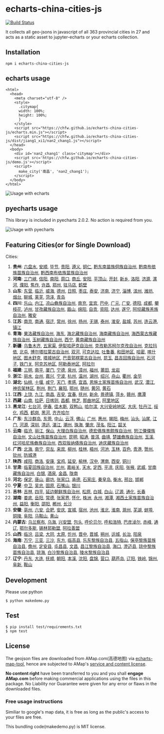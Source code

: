 # echarts-china-cities-js

[![Build Status](https://travis-ci.org/chfw/echarts-china-cities-js.svg?branch=master)](https://travis-ci.org/chfw/echarts-china-cities-js)

It collects all geo-jsons in javascript of all 363 provincial cities
in 27 and acts as a static asset to jupyter-echarts or your
echarts collection.

## Installation

```
npm i echarts-china-cities-js
```

## echarts usage

```
<html>
  <head>
    <meta charset="utf-8" />
	<style>
	  .citymap{
	  width: 100%;
	  height: 100%;
	  }
	</style>
  	<script src="https://chfw.github.io/echarts-china-cities-js/echarts.min.js"></script>
	<script src="https://chfw.github.io/echarts-china-cities-js/dist/jiang1_xi1/nan2_chang1.js"></script>
  </head>
  <body>
	<div id='nan2_chang1' class='citymap'></div>
	<script src='https://chfw.github.io/echarts-china-cities-js/demo.js'></script>
	<script>
	  make_city('南昌', 'nan2_chang1');
	</script>
  </body>
</html>
```

![Usage with echarts](https://chfw.github.io/echarts-china-cities-js/nanchang.png)

## pyecharts usage

This library is included in pyecharts 2.0.2. No action is required from you.

![Usage with pyecharts](https://user-images.githubusercontent.com/4280312/29755070-9bc9ae70-8b89-11e7-9bf2-bec09cb5f1a1.png)

## Featuring Cities(or for Single Download)

Cities:
1. **贵州**:
[六盘水](https://chfw.github.io/echarts-china-cities-js/dist/gui4_zhou1/liu4_pan2_shui3.js), [安顺](https://chfw.github.io/echarts-china-cities-js/dist/gui4_zhou1/an1_shun4.js), [毕节](https://chfw.github.io/echarts-china-cities-js/dist/gui4_zhou1/bi4_jie2.js), [贵阳](https://chfw.github.io/echarts-china-cities-js/dist/gui4_zhou1/gui4_yang2.js), [遵义](https://chfw.github.io/echarts-china-cities-js/dist/gui4_zhou1/zun1_yi4.js), [铜仁](https://chfw.github.io/echarts-china-cities-js/dist/gui4_zhou1/tong2_ren2.js), [黔东南苗族侗族自治州](https://chfw.github.io/echarts-china-cities-js/dist/gui4_zhou1/qian2_dong1_nan2_miao2_zu2_tong1_zu2_zi4_zhi4_zhou1.js), [黔南布依族苗族自治州](https://chfw.github.io/echarts-china-cities-js/dist/gui4_zhou1/qian2_nan2_bu4_yi1_zu2_miao2_zu2_zi4_zhi4_zhou1.js), [黔西南布依族苗族自治州](https://chfw.github.io/echarts-china-cities-js/dist/gui4_zhou1/qian2_xi1_nan2_bu4_yi1_zu2_miao2_zu2_zi4_zhi4_zhou1.js)
2. **河南**:
[三门峡](https://chfw.github.io/echarts-china-cities-js/dist/he2_nan2/san1_men2_xia2.js), [信阳](https://chfw.github.io/echarts-china-cities-js/dist/he2_nan2/xin4_yang2.js), [南阳](https://chfw.github.io/echarts-china-cities-js/dist/he2_nan2/nan2_yang2.js), [周口](https://chfw.github.io/echarts-china-cities-js/dist/he2_nan2/zhou1_kou3.js), [商丘](https://chfw.github.io/echarts-china-cities-js/dist/he2_nan2/shang1_qiu1.js), [安阳](https://chfw.github.io/echarts-china-cities-js/dist/he2_nan2/an1_yang2.js), [平顶山](https://chfw.github.io/echarts-china-cities-js/dist/he2_nan2/ping2_ding3_shan1.js), [开封](https://chfw.github.io/echarts-china-cities-js/dist/he2_nan2/kai1_feng1.js), [新乡](https://chfw.github.io/echarts-china-cities-js/dist/he2_nan2/xin1_xiang1.js), [洛阳](https://chfw.github.io/echarts-china-cities-js/dist/he2_nan2/luo4_yang2.js), [济源](https://chfw.github.io/echarts-china-cities-js/dist/he2_nan2/ji4_yuan2.js), [漯河](https://chfw.github.io/echarts-china-cities-js/dist/he2_nan2/ta4_he2.js), [濮阳](https://chfw.github.io/echarts-china-cities-js/dist/he2_nan2/pu2_yang2.js), [焦作](https://chfw.github.io/echarts-china-cities-js/dist/he2_nan2/jiao1_zuo4.js), [许昌](https://chfw.github.io/echarts-china-cities-js/dist/he2_nan2/xu3_chang1.js), [郑州](https://chfw.github.io/echarts-china-cities-js/dist/he2_nan2/zheng4_zhou1.js), [驻马店](https://chfw.github.io/echarts-china-cities-js/dist/he2_nan2/zhu4_ma3_dian4.js), [鹤壁](https://chfw.github.io/echarts-china-cities-js/dist/he2_nan2/he4_bi4.js)
3. **山东**:
[东营](https://chfw.github.io/echarts-china-cities-js/dist/shan1_dong1/dong1_ying2.js), [临沂](https://chfw.github.io/echarts-china-cities-js/dist/shan1_dong1/lin2_yi2.js), [威海](https://chfw.github.io/echarts-china-cities-js/dist/shan1_dong1/wei1_hai3.js), [德州](https://chfw.github.io/echarts-china-cities-js/dist/shan1_dong1/de2_zhou1.js), [日照](https://chfw.github.io/echarts-china-cities-js/dist/shan1_dong1/ri4_zhao4.js), [枣庄](https://chfw.github.io/echarts-china-cities-js/dist/shan1_dong1/zao3_zhuang1.js), [泰安](https://chfw.github.io/echarts-china-cities-js/dist/shan1_dong1/tai4_an1.js), [济南](https://chfw.github.io/echarts-china-cities-js/dist/shan1_dong1/ji4_nan2.js), [济宁](https://chfw.github.io/echarts-china-cities-js/dist/shan1_dong1/ji4_ning2.js), [淄博](https://chfw.github.io/echarts-china-cities-js/dist/shan1_dong1/zi1_bo2.js), [滨州](https://chfw.github.io/echarts-china-cities-js/dist/shan1_dong1/bin1_zhou1.js), [潍坊](https://chfw.github.io/echarts-china-cities-js/dist/shan1_dong1/wei2_fang1.js), [烟台](https://chfw.github.io/echarts-china-cities-js/dist/shan1_dong1/yan1_tai2.js), [聊城](https://chfw.github.io/echarts-china-cities-js/dist/shan1_dong1/liao2_cheng2.js), [莱芜](https://chfw.github.io/echarts-china-cities-js/dist/shan1_dong1/lai2_wu2.js), [菏泽](https://chfw.github.io/echarts-china-cities-js/dist/shan1_dong1/he2_ze2.js), [青岛](https://chfw.github.io/echarts-china-cities-js/dist/shan1_dong1/qing1_dao3.js)
4. **四川**:
[乐山](https://chfw.github.io/echarts-china-cities-js/dist/si4_chuan1/le4_shan1.js), [内江](https://chfw.github.io/echarts-china-cities-js/dist/si4_chuan1/nei4_jiang1.js), [凉山彝族自治州](https://chfw.github.io/echarts-china-cities-js/dist/si4_chuan1/liang2_shan1_yi2_zu2_zi4_zhi4_zhou1.js), [南充](https://chfw.github.io/echarts-china-cities-js/dist/si4_chuan1/nan2_chong1.js), [宜宾](https://chfw.github.io/echarts-china-cities-js/dist/si4_chuan1/yi2_bin1.js), [巴中](https://chfw.github.io/echarts-china-cities-js/dist/si4_chuan1/ba1_zhong1.js), [广元](https://chfw.github.io/echarts-china-cities-js/dist/si4_chuan1/guang3_yuan2.js), [广安](https://chfw.github.io/echarts-china-cities-js/dist/si4_chuan1/guang3_an1.js), [德阳](https://chfw.github.io/echarts-china-cities-js/dist/si4_chuan1/de2_yang2.js), [成都](https://chfw.github.io/echarts-china-cities-js/dist/si4_chuan1/cheng2_du1.js), [攀枝花](https://chfw.github.io/echarts-china-cities-js/dist/si4_chuan1/pan1_zhi1_hua1.js), [泸州](https://chfw.github.io/echarts-china-cities-js/dist/si4_chuan1/lu2_zhou1.js), [甘孜藏族自治州](https://chfw.github.io/echarts-china-cities-js/dist/si4_chuan1/gan1_zi1_cang2_zu2_zi4_zhi4_zhou1.js), [眉山](https://chfw.github.io/echarts-china-cities-js/dist/si4_chuan1/mei2_shan1.js), [绵阳](https://chfw.github.io/echarts-china-cities-js/dist/si4_chuan1/mian2_yang2.js), [自贡](https://chfw.github.io/echarts-china-cities-js/dist/si4_chuan1/zi4_gong4.js), [资阳](https://chfw.github.io/echarts-china-cities-js/dist/si4_chuan1/zi1_yang2.js), [达州](https://chfw.github.io/echarts-china-cities-js/dist/si4_chuan1/da2_zhou1.js), [遂宁](https://chfw.github.io/echarts-china-cities-js/dist/si4_chuan1/sui4_ning2.js), [阿坝藏族羌族自治州](https://chfw.github.io/echarts-china-cities-js/dist/si4_chuan1/a1_ba4_cang2_zu2_qiang1_zu2_zi4_zhi4_zhou1.js), [雅安](https://chfw.github.io/echarts-china-cities-js/dist/si4_chuan1/ya3_an1.js)
5. **江苏**:
[南京](https://chfw.github.io/echarts-china-cities-js/dist/jiang1_su1/nan2_jing1.js), [南通](https://chfw.github.io/echarts-china-cities-js/dist/jiang1_su1/nan2_tong1.js), [宿迁](https://chfw.github.io/echarts-china-cities-js/dist/jiang1_su1/su4_qian1.js), [常州](https://chfw.github.io/echarts-china-cities-js/dist/jiang1_su1/chang2_zhou1.js), [徐州](https://chfw.github.io/echarts-china-cities-js/dist/jiang1_su1/xu2_zhou1.js), [扬州](https://chfw.github.io/echarts-china-cities-js/dist/jiang1_su1/yang2_zhou1.js), [无锡](https://chfw.github.io/echarts-china-cities-js/dist/jiang1_su1/wu2_xi2.js), [泰州](https://chfw.github.io/echarts-china-cities-js/dist/jiang1_su1/tai4_zhou1.js), [淮安](https://chfw.github.io/echarts-china-cities-js/dist/jiang1_su1/huai2_an1.js), [盐城](https://chfw.github.io/echarts-china-cities-js/dist/jiang1_su1/yan2_cheng2.js), [苏州](https://chfw.github.io/echarts-china-cities-js/dist/jiang1_su1/su1_zhou1.js), [连云港](https://chfw.github.io/echarts-china-cities-js/dist/jiang1_su1/lian2_yun2_gang3.js), [镇江](https://chfw.github.io/echarts-china-cities-js/dist/jiang1_su1/zhen4_jiang1.js)
6. **青海**:
[果洛藏族自治州](https://chfw.github.io/echarts-china-cities-js/dist/qing1_hai3/guo3_luo4_cang2_zu2_zi4_zhi4_zhou1.js), [海东](https://chfw.github.io/echarts-china-cities-js/dist/qing1_hai3/hai3_dong1.js), [海北藏族自治州](https://chfw.github.io/echarts-china-cities-js/dist/qing1_hai3/hai3_bei3_cang2_zu2_zi4_zhi4_zhou1.js), [海南藏族自治州](https://chfw.github.io/echarts-china-cities-js/dist/qing1_hai3/hai3_nan2_cang2_zu2_zi4_zhi4_zhou1.js), [海西蒙古族藏族自治州](https://chfw.github.io/echarts-china-cities-js/dist/qing1_hai3/hai3_xi1_meng2_gu3_zu2_cang2_zu2_zi4_zhi4_zhou1.js), [玉树藏族自治州](https://chfw.github.io/echarts-china-cities-js/dist/qing1_hai3/yu4_shu4_cang2_zu2_zi4_zhi4_zhou1.js), [西宁](https://chfw.github.io/echarts-china-cities-js/dist/qing1_hai3/xi1_ning2.js), [黄南藏族自治州](https://chfw.github.io/echarts-china-cities-js/dist/qing1_hai3/huang2_nan2_cang2_zu2_zi4_zhi4_zhou1.js)
7. **新疆**:
[乌鲁木齐](https://chfw.github.io/echarts-china-cities-js/dist/xin1_jiang1/wu1_lu3_mu4_qi2.js), [五家渠](https://chfw.github.io/echarts-china-cities-js/dist/xin1_jiang1/wu3_jia1_qu2.js), [伊犁哈萨克自治州](https://chfw.github.io/echarts-china-cities-js/dist/xin1_jiang1/yi1_li2_ha1_sa4_ke4_zi4_zhi4_zhou1.js), [克孜勒苏柯尔克孜自治州](https://chfw.github.io/echarts-china-cities-js/dist/xin1_jiang1/ke4_zi1_le4_su1_ke1_er3_ke4_zi1_zi4_zhi4_zhou1.js), [克拉玛依](https://chfw.github.io/echarts-china-cities-js/dist/xin1_jiang1/ke4_la1_ma3_yi1.js), [北屯](https://chfw.github.io/echarts-china-cities-js/dist/xin1_jiang1/bei3_tun2.js), [博尔塔拉蒙古自治州](https://chfw.github.io/echarts-china-cities-js/dist/xin1_jiang1/bo2_er3_ta3_la1_meng2_gu3_zi4_zhi4_zhou1.js), [双河](https://chfw.github.io/echarts-china-cities-js/dist/xin1_jiang1/shuang1_he2.js), [可克达拉](https://chfw.github.io/echarts-china-cities-js/dist/xin1_jiang1/ke3_ke4_da2_la1.js), [吐鲁番](https://chfw.github.io/echarts-china-cities-js/dist/xin1_jiang1/tu3_lu3_fan1.js), [和田地区](https://chfw.github.io/echarts-china-cities-js/dist/xin1_jiang1/he2_tian2_di4_qu1.js), [哈密](https://chfw.github.io/echarts-china-cities-js/dist/xin1_jiang1/ha1_mi4.js), [喀什地区](https://chfw.github.io/echarts-china-cities-js/dist/xin1_jiang1/ka1_shi2_di4_qu1.js), [图木舒克](https://chfw.github.io/echarts-china-cities-js/dist/xin1_jiang1/tu2_mu4_shu1_ke4.js), [塔城地区](https://chfw.github.io/echarts-china-cities-js/dist/xin1_jiang1/ta3_cheng2_di4_qu1.js), [巴音郭楞蒙古自治州](https://chfw.github.io/echarts-china-cities-js/dist/xin1_jiang1/ba1_yin1_guo1_leng2_meng2_gu3_zi4_zhi4_zhou1.js), [昆玉](https://chfw.github.io/echarts-china-cities-js/dist/xin1_jiang1/kun1_yu4.js), [昌吉回族自治州](https://chfw.github.io/echarts-china-cities-js/dist/xin1_jiang1/chang1_ji2_hui2_zu2_zi4_zhi4_zhou1.js), [石河子](https://chfw.github.io/echarts-china-cities-js/dist/xin1_jiang1/shi2_he2_zi3.js), [铁门关](https://chfw.github.io/echarts-china-cities-js/dist/xin1_jiang1/tie3_men2_guan1.js), [阿克苏地区](https://chfw.github.io/echarts-china-cities-js/dist/xin1_jiang1/a1_ke4_su1_di4_qu1.js), [阿勒泰地区](https://chfw.github.io/echarts-china-cities-js/dist/xin1_jiang1/a1_le4_tai4_di4_qu1.js), [阿拉尔](https://chfw.github.io/echarts-china-cities-js/dist/xin1_jiang1/a1_la1_er3.js)
8. **福建**:
[三明](https://chfw.github.io/echarts-china-cities-js/dist/fu2_jian4/san1_ming2.js), [南平](https://chfw.github.io/echarts-china-cities-js/dist/fu2_jian4/nan2_ping2.js), [厦门](https://chfw.github.io/echarts-china-cities-js/dist/fu2_jian4/sha4_men2.js), [宁德](https://chfw.github.io/echarts-china-cities-js/dist/fu2_jian4/ning2_de2.js), [泉州](https://chfw.github.io/echarts-china-cities-js/dist/fu2_jian4/quan2_zhou1.js), [漳州](https://chfw.github.io/echarts-china-cities-js/dist/fu2_jian4/zhang1_zhou1.js), [福州](https://chfw.github.io/echarts-china-cities-js/dist/fu2_jian4/fu2_zhou1.js), [莆田](https://chfw.github.io/echarts-china-cities-js/dist/fu2_jian4/fu3_tian2.js), [龙岩](https://chfw.github.io/echarts-china-cities-js/dist/fu2_jian4/long2_yan2.js)
9. **浙江**:
[丽水](https://chfw.github.io/echarts-china-cities-js/dist/zhe4_jiang1/li4_shui3.js), [台州](https://chfw.github.io/echarts-china-cities-js/dist/zhe4_jiang1/tai2_zhou1.js), [嘉兴](https://chfw.github.io/echarts-china-cities-js/dist/zhe4_jiang1/jia1_xing1.js), [宁波](https://chfw.github.io/echarts-china-cities-js/dist/zhe4_jiang1/ning2_bo1.js), [杭州](https://chfw.github.io/echarts-china-cities-js/dist/zhe4_jiang1/hang2_zhou1.js), [温州](https://chfw.github.io/echarts-china-cities-js/dist/zhe4_jiang1/wen1_zhou1.js), [湖州](https://chfw.github.io/echarts-china-cities-js/dist/zhe4_jiang1/hu2_zhou1.js), [绍兴](https://chfw.github.io/echarts-china-cities-js/dist/zhe4_jiang1/shao4_xing1.js), [舟山](https://chfw.github.io/echarts-china-cities-js/dist/zhe4_jiang1/zhou1_shan1.js), [衢州](https://chfw.github.io/echarts-china-cities-js/dist/zhe4_jiang1/qu2_zhou1.js), [金华](https://chfw.github.io/echarts-china-cities-js/dist/zhe4_jiang1/jin1_hua2.js)
10. **湖北**:
[仙桃](https://chfw.github.io/echarts-china-cities-js/dist/hu2_bei3/xian1_tao2.js), [十堰](https://chfw.github.io/echarts-china-cities-js/dist/hu2_bei3/shi2_yan4.js), [咸宁](https://chfw.github.io/echarts-china-cities-js/dist/hu2_bei3/xian2_ning2.js), [天门](https://chfw.github.io/echarts-china-cities-js/dist/hu2_bei3/tian1_men2.js), [孝感](https://chfw.github.io/echarts-china-cities-js/dist/hu2_bei3/xiao4_gan3.js), [宜昌](https://chfw.github.io/echarts-china-cities-js/dist/hu2_bei3/yi2_chang1.js), [恩施土家族苗族自治州](https://chfw.github.io/echarts-china-cities-js/dist/hu2_bei3/en1_shi1_tu3_jia1_zu2_miao2_zu2_zi4_zhi4_zhou1.js), [武汉](https://chfw.github.io/echarts-china-cities-js/dist/hu2_bei3/wu3_han4.js), [潜江](https://chfw.github.io/echarts-china-cities-js/dist/hu2_bei3/qian2_jiang1.js), [神农架林区](https://chfw.github.io/echarts-china-cities-js/dist/hu2_bei3/shen2_nong2_jia4_lin2_qu1.js), [荆州](https://chfw.github.io/echarts-china-cities-js/dist/hu2_bei3/jing1_zhou1.js), [荆门](https://chfw.github.io/echarts-china-cities-js/dist/hu2_bei3/jing1_men2.js), [襄阳](https://chfw.github.io/echarts-china-cities-js/dist/hu2_bei3/xiang1_yang2.js), [鄂州](https://chfw.github.io/echarts-china-cities-js/dist/hu2_bei3/e4_zhou1.js), [随州](https://chfw.github.io/echarts-china-cities-js/dist/hu2_bei3/sui2_zhou1.js), [黄冈](https://chfw.github.io/echarts-china-cities-js/dist/hu2_bei3/huang2_gang1.js), [黄石](https://chfw.github.io/echarts-china-cities-js/dist/hu2_bei3/huang2_shi2.js)
11. **江西**:
[上饶](https://chfw.github.io/echarts-china-cities-js/dist/jiang1_xi1/shang4_rao2.js), [九江](https://chfw.github.io/echarts-china-cities-js/dist/jiang1_xi1/jiu3_jiang1.js), [南昌](https://chfw.github.io/echarts-china-cities-js/dist/jiang1_xi1/nan2_chang1.js), [吉安](https://chfw.github.io/echarts-china-cities-js/dist/jiang1_xi1/ji2_an1.js), [宜春](https://chfw.github.io/echarts-china-cities-js/dist/jiang1_xi1/yi2_chun1.js), [抚州](https://chfw.github.io/echarts-china-cities-js/dist/jiang1_xi1/fu3_zhou1.js), [新余](https://chfw.github.io/echarts-china-cities-js/dist/jiang1_xi1/xin1_yu2.js), [景德镇](https://chfw.github.io/echarts-china-cities-js/dist/jiang1_xi1/jing3_de2_zhen4.js), [萍乡](https://chfw.github.io/echarts-china-cities-js/dist/jiang1_xi1/ping2_xiang1.js), [赣州](https://chfw.github.io/echarts-china-cities-js/dist/jiang1_xi1/gan4_zhou1.js), [鹰潭](https://chfw.github.io/echarts-china-cities-js/dist/jiang1_xi1/ying1_tan2.js)
12. **西藏**:
[山南](https://chfw.github.io/echarts-china-cities-js/dist/xi1_cang2/shan1_nan2.js), [拉萨](https://chfw.github.io/echarts-china-cities-js/dist/xi1_cang2/la1_sa4.js), [日喀则](https://chfw.github.io/echarts-china-cities-js/dist/xi1_cang2/ri4_ka1_ze2.js), [昌都](https://chfw.github.io/echarts-china-cities-js/dist/xi1_cang2/chang1_du1.js), [林芝](https://chfw.github.io/echarts-china-cities-js/dist/xi1_cang2/lin2_zhi1.js), [那曲地区](https://chfw.github.io/echarts-china-cities-js/dist/xi1_cang2/na4_qu1_di4_qu1.js), [阿里地区](https://chfw.github.io/echarts-china-cities-js/dist/xi1_cang2/a1_li3_di4_qu1.js)
13. **黑龙江**:
[七台河](https://chfw.github.io/echarts-china-cities-js/dist/hei1_long2_jiang1/qi1_tai2_he2.js), [伊春](https://chfw.github.io/echarts-china-cities-js/dist/hei1_long2_jiang1/yi1_chun1.js), [佳木斯](https://chfw.github.io/echarts-china-cities-js/dist/hei1_long2_jiang1/jia1_mu4_si1.js), [双鸭山](https://chfw.github.io/echarts-china-cities-js/dist/hei1_long2_jiang1/shuang1_ya1_shan1.js), [哈尔滨](https://chfw.github.io/echarts-china-cities-js/dist/hei1_long2_jiang1/ha1_er3_bin1.js), [大兴安岭地区](https://chfw.github.io/echarts-china-cities-js/dist/hei1_long2_jiang1/da4_xing1_an1_ling2_di4_qu1.js), [大庆](https://chfw.github.io/echarts-china-cities-js/dist/hei1_long2_jiang1/da4_qing4.js), [牡丹江](https://chfw.github.io/echarts-china-cities-js/dist/hei1_long2_jiang1/mu3_dan1_jiang1.js), [绥化](https://chfw.github.io/echarts-china-cities-js/dist/hei1_long2_jiang1/sui1_hua4.js), [鸡西](https://chfw.github.io/echarts-china-cities-js/dist/hei1_long2_jiang1/ji1_xi1.js), [鹤岗](https://chfw.github.io/echarts-china-cities-js/dist/hei1_long2_jiang1/he4_gang3.js), [黑河](https://chfw.github.io/echarts-china-cities-js/dist/hei1_long2_jiang1/hei1_he2.js), [齐齐哈尔](https://chfw.github.io/echarts-china-cities-js/dist/hei1_long2_jiang1/qi2_qi2_ha1_er3.js)
14. **广东**:
[东沙群岛](https://chfw.github.io/echarts-china-cities-js/dist/guang3_dong1/dong1_sha1_qun2_dao3.js), [东莞](https://chfw.github.io/echarts-china-cities-js/dist/guang3_dong1/dong1_guan1.js), [中山](https://chfw.github.io/echarts-china-cities-js/dist/guang3_dong1/zhong1_shan1.js), [云浮](https://chfw.github.io/echarts-china-cities-js/dist/guang3_dong1/yun2_fu2.js), [佛山](https://chfw.github.io/echarts-china-cities-js/dist/guang3_dong1/fo2_shan1.js), [广州](https://chfw.github.io/echarts-china-cities-js/dist/guang3_dong1/guang3_zhou1.js), [惠州](https://chfw.github.io/echarts-china-cities-js/dist/guang3_dong1/hui4_zhou1.js), [揭阳](https://chfw.github.io/echarts-china-cities-js/dist/guang3_dong1/jie1_yang2.js), [梅州](https://chfw.github.io/echarts-china-cities-js/dist/guang3_dong1/mei2_zhou1.js), [汕头](https://chfw.github.io/echarts-china-cities-js/dist/guang3_dong1/shan4_tou2.js), [汕尾](https://chfw.github.io/echarts-china-cities-js/dist/guang3_dong1/shan4_wei3.js), [江门](https://chfw.github.io/echarts-china-cities-js/dist/guang3_dong1/jiang1_men2.js), [河源](https://chfw.github.io/echarts-china-cities-js/dist/guang3_dong1/he2_yuan2.js), [深圳](https://chfw.github.io/echarts-china-cities-js/dist/guang3_dong1/shen1_zhen4.js), [清远](https://chfw.github.io/echarts-china-cities-js/dist/guang3_dong1/qing1_yuan3.js), [湛江](https://chfw.github.io/echarts-china-cities-js/dist/guang3_dong1/zhan4_jiang1.js), [潮州](https://chfw.github.io/echarts-china-cities-js/dist/guang3_dong1/chao2_zhou1.js), [珠海](https://chfw.github.io/echarts-china-cities-js/dist/guang3_dong1/zhu1_hai3.js), [肇庆](https://chfw.github.io/echarts-china-cities-js/dist/guang3_dong1/zhao4_qing4.js), [茂名](https://chfw.github.io/echarts-china-cities-js/dist/guang3_dong1/mao4_ming2.js), [阳江](https://chfw.github.io/echarts-china-cities-js/dist/guang3_dong1/yang2_jiang1.js), [韶关](https://chfw.github.io/echarts-china-cities-js/dist/guang3_dong1/shao2_guan1.js)
15. **云南**:
[临沧](https://chfw.github.io/echarts-china-cities-js/dist/yun2_nan2/lin2_cang1.js), [丽江](https://chfw.github.io/echarts-china-cities-js/dist/yun2_nan2/li4_jiang1.js), [保山](https://chfw.github.io/echarts-china-cities-js/dist/yun2_nan2/bao3_shan1.js), [大理白族自治州](https://chfw.github.io/echarts-china-cities-js/dist/yun2_nan2/da4_li3_bai2_zu2_zi4_zhi4_zhou1.js), [德宏傣族景颇族自治州](https://chfw.github.io/echarts-china-cities-js/dist/yun2_nan2/de2_hong2_dai3_zu2_jing3_po3_zu2_zi4_zhi4_zhou1.js), [怒江傈僳族自治州](https://chfw.github.io/echarts-china-cities-js/dist/yun2_nan2/nu4_jiang1_li4_su4_zu2_zi4_zhi4_zhou1.js), [文山壮族苗族自治州](https://chfw.github.io/echarts-china-cities-js/dist/yun2_nan2/wen2_shan1_zhuang4_zu2_miao2_zu2_zi4_zhi4_zhou1.js), [昆明](https://chfw.github.io/echarts-china-cities-js/dist/yun2_nan2/kun1_ming2.js), [昭通](https://chfw.github.io/echarts-china-cities-js/dist/yun2_nan2/zhao1_tong1.js), [普洱](https://chfw.github.io/echarts-china-cities-js/dist/yun2_nan2/pu3_er3.js), [曲靖](https://chfw.github.io/echarts-china-cities-js/dist/yun2_nan2/qu1_jing4.js), [楚雄彝族自治州](https://chfw.github.io/echarts-china-cities-js/dist/yun2_nan2/chu3_xiong2_yi2_zu2_zi4_zhi4_zhou1.js), [玉溪](https://chfw.github.io/echarts-china-cities-js/dist/yun2_nan2/yu4_xi1.js), [红河哈尼族彝族自治州](https://chfw.github.io/echarts-china-cities-js/dist/yun2_nan2/hong2_he2_ha1_ni2_zu2_yi2_zu2_zi4_zhi4_zhou1.js), [西双版纳傣族自治州](https://chfw.github.io/echarts-china-cities-js/dist/yun2_nan2/xi1_shuang1_ban3_na4_dai3_zu2_zi4_zhi4_zhou1.js), [迪庆藏族自治州](https://chfw.github.io/echarts-china-cities-js/dist/yun2_nan2/di2_qing4_cang2_zu2_zi4_zhi4_zhou1.js)
16. **广西**:
[北海](https://chfw.github.io/echarts-china-cities-js/dist/guang3_xi1/bei3_hai3.js), [南宁](https://chfw.github.io/echarts-china-cities-js/dist/guang3_xi1/nan2_ning2.js), [崇左](https://chfw.github.io/echarts-china-cities-js/dist/guang3_xi1/chong2_zuo3.js), [来宾](https://chfw.github.io/echarts-china-cities-js/dist/guang3_xi1/lai2_bin1.js), [柳州](https://chfw.github.io/echarts-china-cities-js/dist/guang3_xi1/liu3_zhou1.js), [桂林](https://chfw.github.io/echarts-china-cities-js/dist/guang3_xi1/gui4_lin2.js), [梧州](https://chfw.github.io/echarts-china-cities-js/dist/guang3_xi1/wu2_zhou1.js), [河池](https://chfw.github.io/echarts-china-cities-js/dist/guang3_xi1/he2_chi2.js), [玉林](https://chfw.github.io/echarts-china-cities-js/dist/guang3_xi1/yu4_lin2.js), [百色](https://chfw.github.io/echarts-china-cities-js/dist/guang3_xi1/bai3_se4.js), [贵港](https://chfw.github.io/echarts-china-cities-js/dist/guang3_xi1/gui4_gang3.js), [贺州](https://chfw.github.io/echarts-china-cities-js/dist/guang3_xi1/he4_zhou1.js), [钦州](https://chfw.github.io/echarts-china-cities-js/dist/guang3_xi1/qin1_zhou1.js), [防城港](https://chfw.github.io/echarts-china-cities-js/dist/guang3_xi1/fang2_cheng2_gang3.js)
17. **陕西**:
[咸阳](https://chfw.github.io/echarts-china-cities-js/dist/shan3_xi1/xian2_yang2.js), [商洛](https://chfw.github.io/echarts-china-cities-js/dist/shan3_xi1/shang1_luo4.js), [安康](https://chfw.github.io/echarts-china-cities-js/dist/shan3_xi1/an1_kang1.js), [宝鸡](https://chfw.github.io/echarts-china-cities-js/dist/shan3_xi1/bao3_ji1.js), [延安](https://chfw.github.io/echarts-china-cities-js/dist/shan3_xi1/yan2_an1.js), [榆林](https://chfw.github.io/echarts-china-cities-js/dist/shan3_xi1/yu2_lin2.js), [汉中](https://chfw.github.io/echarts-china-cities-js/dist/shan3_xi1/han4_zhong1.js), [渭南](https://chfw.github.io/echarts-china-cities-js/dist/shan3_xi1/wei4_nan2.js), [西安](https://chfw.github.io/echarts-china-cities-js/dist/shan3_xi1/xi1_an1.js), [铜川](https://chfw.github.io/echarts-china-cities-js/dist/shan3_xi1/tong2_chuan1.js)
18. **甘肃**:
[临夏回族自治州](https://chfw.github.io/echarts-china-cities-js/dist/gan1_su4/lin2_xia4_hui2_zu2_zi4_zhi4_zhou1.js), [兰州](https://chfw.github.io/echarts-china-cities-js/dist/gan1_su4/lan2_zhou1.js), [嘉峪关](https://chfw.github.io/echarts-china-cities-js/dist/gan1_su4/jia1_yu4_guan1.js), [天水](https://chfw.github.io/echarts-china-cities-js/dist/gan1_su4/tian1_shui3.js), [定西](https://chfw.github.io/echarts-china-cities-js/dist/gan1_su4/ding4_xi1.js), [平凉](https://chfw.github.io/echarts-china-cities-js/dist/gan1_su4/ping2_liang2.js), [庆阳](https://chfw.github.io/echarts-china-cities-js/dist/gan1_su4/qing4_yang2.js), [张掖](https://chfw.github.io/echarts-china-cities-js/dist/gan1_su4/zhang1_ye4.js), [武威](https://chfw.github.io/echarts-china-cities-js/dist/gan1_su4/wu3_wei1.js), [甘南藏族自治州](https://chfw.github.io/echarts-china-cities-js/dist/gan1_su4/gan1_nan2_cang2_zu2_zi4_zhi4_zhou1.js), [白银](https://chfw.github.io/echarts-china-cities-js/dist/gan1_su4/bai2_yin2.js), [酒泉](https://chfw.github.io/echarts-china-cities-js/dist/gan1_su4/jiu3_quan2.js), [金昌](https://chfw.github.io/echarts-china-cities-js/dist/gan1_su4/jin1_chang1.js), [陇南](https://chfw.github.io/echarts-china-cities-js/dist/gan1_su4/long3_nan2.js)
19. **河北**:
[保定](https://chfw.github.io/echarts-china-cities-js/dist/he2_bei3/bao3_ding4.js), [唐山](https://chfw.github.io/echarts-china-cities-js/dist/he2_bei3/tang2_shan1.js), [廊坊](https://chfw.github.io/echarts-china-cities-js/dist/he2_bei3/lang2_fang1.js), [张家口](https://chfw.github.io/echarts-china-cities-js/dist/he2_bei3/zhang1_jia1_kou3.js), [承德](https://chfw.github.io/echarts-china-cities-js/dist/he2_bei3/cheng2_de2.js), [石家庄](https://chfw.github.io/echarts-china-cities-js/dist/he2_bei3/shi2_jia1_zhuang1.js), [秦皇岛](https://chfw.github.io/echarts-china-cities-js/dist/he2_bei3/qin2_huang2_dao3.js), [衡水](https://chfw.github.io/echarts-china-cities-js/dist/he2_bei3/heng2_shui3.js), [邢台](https://chfw.github.io/echarts-china-cities-js/dist/he2_bei3/xing2_tai2.js), [邯郸](https://chfw.github.io/echarts-china-cities-js/dist/he2_bei3/han2_dan1.js)
20. **宁夏**:
[中卫](https://chfw.github.io/echarts-china-cities-js/dist/ning2_xia4/zhong1_wei4.js), [吴忠](https://chfw.github.io/echarts-china-cities-js/dist/ning2_xia4/wu2_zhong1.js), [固原](https://chfw.github.io/echarts-china-cities-js/dist/ning2_xia4/gu4_yuan2.js), [石嘴山](https://chfw.github.io/echarts-china-cities-js/dist/ning2_xia4/shi2_zui3_shan1.js), [银川](https://chfw.github.io/echarts-china-cities-js/dist/ning2_xia4/yin2_chuan1.js)
21. **吉林**:
[吉林](https://chfw.github.io/echarts-china-cities-js/dist/ji2_lin2/ji2_lin2.js), [四平](https://chfw.github.io/echarts-china-cities-js/dist/ji2_lin2/si4_ping2.js), [延边朝鲜族自治州](https://chfw.github.io/echarts-china-cities-js/dist/ji2_lin2/yan2_bian1_zhao1_xian1_zu2_zi4_zhi4_zhou1.js), [松原](https://chfw.github.io/echarts-china-cities-js/dist/ji2_lin2/song1_yuan2.js), [白城](https://chfw.github.io/echarts-china-cities-js/dist/ji2_lin2/bai2_cheng2.js), [白山](https://chfw.github.io/echarts-china-cities-js/dist/ji2_lin2/bai2_shan1.js), [辽源](https://chfw.github.io/echarts-china-cities-js/dist/ji2_lin2/liao2_yuan2.js), [通化](https://chfw.github.io/echarts-china-cities-js/dist/ji2_lin2/tong1_hua4.js), [长春](https://chfw.github.io/echarts-china-cities-js/dist/ji2_lin2/chang2_chun1.js)
22. **湖南**:
[娄底](https://chfw.github.io/echarts-china-cities-js/dist/hu2_nan2/lou2_di3.js), [岳阳](https://chfw.github.io/echarts-china-cities-js/dist/hu2_nan2/yue4_yang2.js), [常德](https://chfw.github.io/echarts-china-cities-js/dist/hu2_nan2/chang2_de2.js), [张家界](https://chfw.github.io/echarts-china-cities-js/dist/hu2_nan2/zhang1_jia1_jie4.js), [怀化](https://chfw.github.io/echarts-china-cities-js/dist/hu2_nan2/huai2_hua4.js), [株洲](https://chfw.github.io/echarts-china-cities-js/dist/hu2_nan2/zhu1_zhou1.js), [永州](https://chfw.github.io/echarts-china-cities-js/dist/hu2_nan2/yong3_zhou1.js), [湘潭](https://chfw.github.io/echarts-china-cities-js/dist/hu2_nan2/xiang1_tan2.js), [湘西土家族苗族自治州](https://chfw.github.io/echarts-china-cities-js/dist/hu2_nan2/xiang1_xi1_tu3_jia1_zu2_miao2_zu2_zi4_zhi4_zhou1.js), [益阳](https://chfw.github.io/echarts-china-cities-js/dist/hu2_nan2/yi4_yang2.js), [衡阳](https://chfw.github.io/echarts-china-cities-js/dist/hu2_nan2/heng2_yang2.js), [邵阳](https://chfw.github.io/echarts-china-cities-js/dist/hu2_nan2/shao4_yang2.js), [郴州](https://chfw.github.io/echarts-china-cities-js/dist/hu2_nan2/chen1_zhou1.js), [长沙](https://chfw.github.io/echarts-china-cities-js/dist/hu2_nan2/chang2_sha1.js)
23. **安徽**:
[亳州](https://chfw.github.io/echarts-china-cities-js/dist/an1_hui1/bo2_zhou1.js), [六安](https://chfw.github.io/echarts-china-cities-js/dist/an1_hui1/liu4_an1.js), [合肥](https://chfw.github.io/echarts-china-cities-js/dist/an1_hui1/he2_fei2.js), [安庆](https://chfw.github.io/echarts-china-cities-js/dist/an1_hui1/an1_qing4.js), [宣城](https://chfw.github.io/echarts-china-cities-js/dist/an1_hui1/xuan1_cheng2.js), [宿州](https://chfw.github.io/echarts-china-cities-js/dist/an1_hui1/su4_zhou1.js), [池州](https://chfw.github.io/echarts-china-cities-js/dist/an1_hui1/chi2_zhou1.js), [淮北](https://chfw.github.io/echarts-china-cities-js/dist/an1_hui1/huai2_bei3.js), [淮南](https://chfw.github.io/echarts-china-cities-js/dist/an1_hui1/huai2_nan2.js), [滁州](https://chfw.github.io/echarts-china-cities-js/dist/an1_hui1/chu2_zhou1.js), [芜湖](https://chfw.github.io/echarts-china-cities-js/dist/an1_hui1/wu2_hu2.js), [蚌埠](https://chfw.github.io/echarts-china-cities-js/dist/an1_hui1/bang4_bu4.js), [铜陵](https://chfw.github.io/echarts-china-cities-js/dist/an1_hui1/tong2_ling2.js), [阜阳](https://chfw.github.io/echarts-china-cities-js/dist/an1_hui1/fu4_yang2.js), [马鞍山](https://chfw.github.io/echarts-china-cities-js/dist/an1_hui1/ma3_an1_shan1.js), [黄山](https://chfw.github.io/echarts-china-cities-js/dist/an1_hui1/huang2_shan1.js)
24. **内蒙古**:
[乌兰察布](https://chfw.github.io/echarts-china-cities-js/dist/nei4_meng2_gu3/wu1_lan2_cha2_bu4.js), [乌海](https://chfw.github.io/echarts-china-cities-js/dist/nei4_meng2_gu3/wu1_hai3.js), [兴安盟](https://chfw.github.io/echarts-china-cities-js/dist/nei4_meng2_gu3/xing1_an1_meng2.js), [包头](https://chfw.github.io/echarts-china-cities-js/dist/nei4_meng2_gu3/bao1_tou2.js), [呼伦贝尔](https://chfw.github.io/echarts-china-cities-js/dist/nei4_meng2_gu3/hu1_lun2_bei4_er3.js), [呼和浩特](https://chfw.github.io/echarts-china-cities-js/dist/nei4_meng2_gu3/hu1_he2_hao4_te4.js), [巴彦淖尔](https://chfw.github.io/echarts-china-cities-js/dist/nei4_meng2_gu3/ba1_yan4_nao4_er3.js), [赤峰](https://chfw.github.io/echarts-china-cities-js/dist/nei4_meng2_gu3/chi4_feng1.js), [通辽](https://chfw.github.io/echarts-china-cities-js/dist/nei4_meng2_gu3/tong1_liao2.js), [鄂尔多斯](https://chfw.github.io/echarts-china-cities-js/dist/nei4_meng2_gu3/e4_er3_duo1_si1.js), [锡林郭勒盟](https://chfw.github.io/echarts-china-cities-js/dist/nei4_meng2_gu3/xi2_lin2_guo1_le4_meng2.js), [阿拉善盟](https://chfw.github.io/echarts-china-cities-js/dist/nei4_meng2_gu3/a1_la1_shan4_meng2.js)
25. **山西**:
[临汾](https://chfw.github.io/echarts-china-cities-js/dist/shan1_xi1/lin2_fen2.js), [吕梁](https://chfw.github.io/echarts-china-cities-js/dist/shan1_xi1/lv3_liang2.js), [大同](https://chfw.github.io/echarts-china-cities-js/dist/shan1_xi1/da4_tong2.js), [太原](https://chfw.github.io/echarts-china-cities-js/dist/shan1_xi1/tai4_yuan2.js), [忻州](https://chfw.github.io/echarts-china-cities-js/dist/shan1_xi1/xin1_zhou1.js), [晋中](https://chfw.github.io/echarts-china-cities-js/dist/shan1_xi1/jin4_zhong1.js), [晋城](https://chfw.github.io/echarts-china-cities-js/dist/shan1_xi1/jin4_cheng2.js), [朔州](https://chfw.github.io/echarts-china-cities-js/dist/shan1_xi1/shuo4_zhou1.js), [运城](https://chfw.github.io/echarts-china-cities-js/dist/shan1_xi1/yun4_cheng2.js), [长治](https://chfw.github.io/echarts-china-cities-js/dist/shan1_xi1/chang2_zhi4.js), [阳泉](https://chfw.github.io/echarts-china-cities-js/dist/shan1_xi1/yang2_quan2.js)
26. **海南**:
[万宁](https://chfw.github.io/echarts-china-cities-js/dist/hai3_nan2/wan4_ning2.js), [三亚](https://chfw.github.io/echarts-china-cities-js/dist/hai3_nan2/san1_ya4.js), [三沙](https://chfw.github.io/echarts-china-cities-js/dist/hai3_nan2/san1_sha1.js), [东方](https://chfw.github.io/echarts-china-cities-js/dist/hai3_nan2/dong1_fang1.js), [临高县](https://chfw.github.io/echarts-china-cities-js/dist/hai3_nan2/lin2_gao1_xian4.js), [乐东黎族自治县](https://chfw.github.io/echarts-china-cities-js/dist/hai3_nan2/le4_dong1_li2_zu2_zi4_zhi4_xian4.js), [五指山](https://chfw.github.io/echarts-china-cities-js/dist/hai3_nan2/wu3_zhi3_shan1.js), [保亭黎族苗族自治县](https://chfw.github.io/echarts-china-cities-js/dist/hai3_nan2/bao3_ting2_li2_zu2_miao2_zu2_zi4_zhi4_xian4.js), [儋州](https://chfw.github.io/echarts-china-cities-js/dist/hai3_nan2/dan1_zhou1.js), [定安县](https://chfw.github.io/echarts-china-cities-js/dist/hai3_nan2/ding4_an1_xian4.js), [屯昌县](https://chfw.github.io/echarts-china-cities-js/dist/hai3_nan2/tun2_chang1_xian4.js), [文昌](https://chfw.github.io/echarts-china-cities-js/dist/hai3_nan2/wen2_chang1.js), [昌江黎族自治县](https://chfw.github.io/echarts-china-cities-js/dist/hai3_nan2/chang1_jiang1_li2_zu2_zi4_zhi4_xian4.js), [海口](https://chfw.github.io/echarts-china-cities-js/dist/hai3_nan2/hai3_kou3.js), [澄迈县](https://chfw.github.io/echarts-china-cities-js/dist/hai3_nan2/cheng2_mai4_xian4.js), [琼中黎族苗族自治县](https://chfw.github.io/echarts-china-cities-js/dist/hai3_nan2/qiong2_zhong1_li2_zu2_miao2_zu2_zi4_zhi4_xian4.js), [琼海](https://chfw.github.io/echarts-china-cities-js/dist/hai3_nan2/qiong2_hai3.js), [白沙黎族自治县](https://chfw.github.io/echarts-china-cities-js/dist/hai3_nan2/bai2_sha1_li2_zu2_zi4_zhi4_xian4.js), [陵水黎族自治县](https://chfw.github.io/echarts-china-cities-js/dist/hai3_nan2/ling2_shui3_li2_zu2_zi4_zhi4_xian4.js)
27. **辽宁**:
[丹东](https://chfw.github.io/echarts-china-cities-js/dist/liao2_ning2/dan1_dong1.js), [大连](https://chfw.github.io/echarts-china-cities-js/dist/liao2_ning2/da4_lian2.js), [抚顺](https://chfw.github.io/echarts-china-cities-js/dist/liao2_ning2/fu3_shun4.js), [朝阳](https://chfw.github.io/echarts-china-cities-js/dist/liao2_ning2/zhao1_yang2.js), [本溪](https://chfw.github.io/echarts-china-cities-js/dist/liao2_ning2/ben3_xi1.js), [沈阳](https://chfw.github.io/echarts-china-cities-js/dist/liao2_ning2/shen3_yang2.js), [盘锦](https://chfw.github.io/echarts-china-cities-js/dist/liao2_ning2/pan2_jin3.js), [营口](https://chfw.github.io/echarts-china-cities-js/dist/liao2_ning2/ying2_kou3.js), [葫芦岛](https://chfw.github.io/echarts-china-cities-js/dist/liao2_ning2/hu2_lu2_dao3.js), [辽阳](https://chfw.github.io/echarts-china-cities-js/dist/liao2_ning2/liao2_yang2.js), [铁岭](https://chfw.github.io/echarts-china-cities-js/dist/liao2_ning2/tie3_ling2.js), [锦州](https://chfw.github.io/echarts-china-cities-js/dist/liao2_ning2/jin3_zhou1.js), [阜新](https://chfw.github.io/echarts-china-cities-js/dist/liao2_ning2/fu4_xin1.js), [鞍山](https://chfw.github.io/echarts-china-cities-js/dist/liao2_ning2/an1_shan1.js)


## Development

Please use python

```shell
$ python makedemo.py
```

## Test

```shell
$ pip install test/requirements.txt
$ npm test
```

## License

The geojson files are downloaded from AMap.com(高德地图) via [echarts-map-tool](http://ecomfe.github.io/echarts-map-tool/),
hence are subjected to AMap's [service and content license](https://lbs.amap.com/home/terms/).

**No content right** have been transferred to you and you shall **engage AMap.com** before
making commercial applications using the files in this package. No Liability nor Guarantee were
given for any error or flaws in the downloaded files.

### Free usage instructions

Similiar to google's map data, it is free as long as the public's access to your files
are free. 

This bundling code(makedemo.py) is MIT license.
